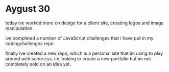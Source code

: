 # Aygust 30

today ive worked more on design for a client site, creating logos and image manipulation.

ive completed a number of JavaScript challenges that i have put in my codingchallenges repo

finally ive created a new repo, which is a personal site that im using to play around with some css. Im looking to create a new portfolio but im not completely sold on an idea yet.

